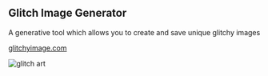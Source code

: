 ## Glitch Image Generator

A generative tool which allows you to create and save unique glitchy images

[glitchyimage.com](https://glitchyimage.com/)

![glitch art](https://glitchyimage.com/glitch-vintage.jpeg)
